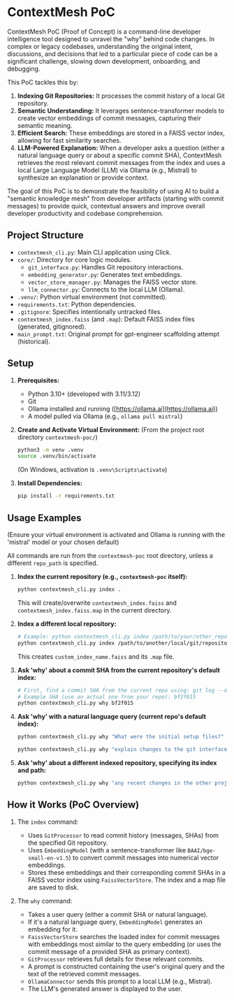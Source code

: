 # ContextMesh PoC

ContextMesh PoC (Proof of Concept) is a command-line developer intelligence tool designed to unravel the "why" behind code changes. In complex or legacy codebases, understanding the original intent, discussions, and decisions that led to a particular piece of code can be a significant challenge, slowing down development, onboarding, and debugging.

This PoC tackles this by:
1.  **Indexing Git Repositories:** It processes the commit history of a local Git repository.
2.  **Semantic Understanding:** It leverages sentence-transformer models to create vector embeddings of commit messages, capturing their semantic meaning.
3.  **Efficient Search:** These embeddings are stored in a FAISS vector index, allowing for fast similarity searches.
4.  **LLM-Powered Explanation:** When a developer asks a question (either a natural language query or about a specific commit SHA), ContextMesh retrieves the most relevant commit messages from the index and uses a local Large Language Model (LLM) via Ollama (e.g., Mistral) to synthesize an explanation or provide context.

The goal of this PoC is to demonstrate the feasibility of using AI to build a "semantic knowledge mesh" from developer artifacts (starting with commit messages) to provide quick, contextual answers and improve overall developer productivity and codebase comprehension.

## Project Structure

- `contextmesh_cli.py`: Main CLI application using Click.
- `core/`: Directory for core logic modules.
    - `git_interface.py`: Handles Git repository interactions.
    - `embedding_generator.py`: Generates text embeddings.
    - `vector_store_manager.py`: Manages the FAISS vector store.
    - `llm_connector.py`: Connects to the local LLM (Ollama).
- `.venv/`: Python virtual environment (not committed).
- `requirements.txt`: Python dependencies.
- `.gitignore`: Specifies intentionally untracked files.
- `contextmesh_index.faiss` (and `.map`): Default FAISS index files (generated, gitignored).
- `main_prompt.txt`: Original prompt for gpt-engineer scaffolding attempt (historical).


## Setup

1.  **Prerequisites:**
    * Python 3.10+ (developed with 3.11/3.12)
    * Git
    * Ollama installed and running ([https://ollama.ai](https://ollama.ai))
    * A model pulled via Ollama (e.g., `ollama pull mistral`)

2.  **Create and Activate Virtual Environment:**
    (From the project root directory `contextmesh-poc/`)
    ```bash
    python3 -m venv .venv
    source .venv/bin/activate
    ```
    (On Windows, activation is `.venv\Scripts\activate`)

3.  **Install Dependencies:**
    ```bash
    pip install -r requirements.txt
    ```

## Usage Examples

(Ensure your virtual environment is activated and Ollama is running with the 'mistral' model or your chosen default)

All commands are run from the `contextmesh-poc` root directory, unless a different `repo_path` is specified.

1.  **Index the current repository (e.g., `contextmesh-poc` itself):**
    ```bash
    python contextmesh_cli.py index .
    ```
    This will create/overwrite `contextmesh_index.faiss` and `contextmesh_index.faiss.map` in the current directory.

2.  **Index a different local repository:**
    ```bash
    # Example: python contextmesh_cli.py index /path/to/your/other_repo --index-file other_repo_index.faiss
    python contextmesh_cli.py index /path/to/another/local/git/repository --index-file custom_index_name.faiss
    ```
    This creates `custom_index_name.faiss` and its `.map` file.

3.  **Ask 'why' about a commit SHA from the current repository's default index:**
    ```bash
    # First, find a commit SHA from the current repo using: git log --oneline
    # Example SHA (use an actual one from your repo): bf2f015
    python contextmesh_cli.py why bf2f015
    ```

4.  **Ask 'why' with a natural language query (current repo's default index):**
    ```bash
    python contextmesh_cli.py why "What were the initial setup files?"
    ```
    ```bash
    python contextmesh_cli.py why "explain changes to the git interface" --k-results 2
    ```

5.  **Ask 'why' about a different indexed repository, specifying its index and path:**
    ```bash
    python contextmesh_cli.py why "any recent changes in the other project" --repo-path /path/to/another/local/git/repository --index-file custom_index_name.faiss
    ```

## How it Works (PoC Overview)

1.  The `index` command:
    * Uses `GitProcessor` to read commit history (messages, SHAs) from the specified Git repository.
    * Uses `EmbeddingModel` (with a sentence-transformer like `BAAI/bge-small-en-v1.5`) to convert commit messages into numerical vector embeddings.
    * Stores these embeddings and their corresponding commit SHAs in a FAISS vector index using `FaissVectorStore`. The index and a map file are saved to disk.

2.  The `why` command:
    * Takes a user query (either a commit SHA or natural language).
    * If it's a natural language query, `EmbeddingModel` generates an embedding for it.
    * `FaissVectorStore` searches the loaded index for commit messages with embeddings most similar to the query embedding (or uses the commit message of a provided SHA as primary context).
    * `GitProcessor` retrieves full details for these relevant commits.
    * A prompt is constructed containing the user's original query and the text of the retrieved commit messages.
    * `OllamaConnector` sends this prompt to a local LLM (e.g., Mistral).
    * The LLM's generated answer is displayed to the user.
